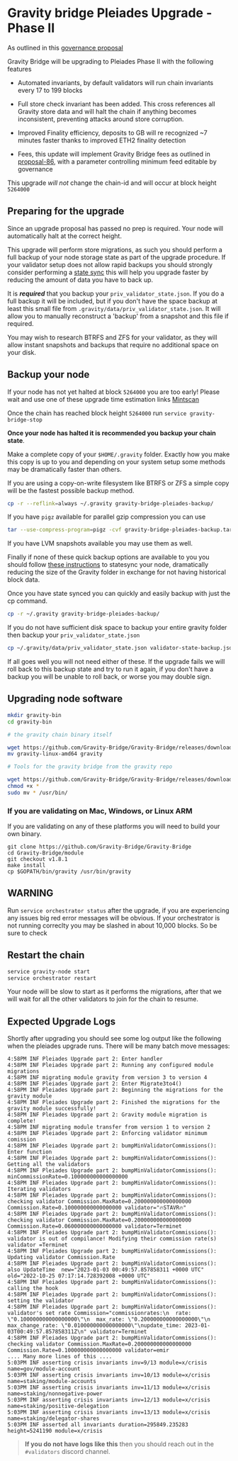 # Gravity bridge Pleiades Upgrade - Phase II

As outlined in this [governance proposal](https://www.mintscan.io/gravity-bridge/proposals/105)

Gravity Bridge will be upgrading to Pleiades Phase II with the following features

* Automated invariants, by default validators will run chain invariants every 17 to 199 blocks

* Full store check invariant has been added. This cross references all Gravity store data and will halt the chain if anything becomes inconsistent, preventing attacks around store corruption.

* Improved Finality efficiency, deposits to GB will re recognized ~7 minutes faster thanks to improved ETH2 finality detection

* Fees, this update will implement Gravity Bridge fees as outlined in [proposal-86](https://www.mintscan.io/gravity-bridge/proposals/86), with a parameter controlling minimum feed editable by governance

This upgrade *will not* change the chain-id and will occur at block height `5264000`

## Preparing for the upgrade

Since an upgrade proposal has passed no prep is required. Your node will automatically halt at the correct height.

This upgrade will perform store migrations, as such you should perform a full backup of your node storage state as part of the upgrade procedure. If your validator setup does not allow rapid backups you should strongly consider performing a [state sync](https://ping.pub/gravity-bridge/statesync) this will help you upgrade faster by reducing the amount of data you have to back up.

It is ***required*** that you backup your `priv_validator_state.json`. If you do a full backup it will be included, but if you don't have the space backup at least this small file from `.gravity/data/priv_validator_state.json`. It will allow you to manually reconstruct a 'backup' from a snapshot and this file if required.

You may wish to research BTRFS and ZFS for your validator, as they will allow instant snapshots and backups that require no additional space on your disk.

## Backup your node

If your node has not yet halted at block `5264000` you are too early! Please wait and use one of these upgrade time estimation links [Mintscan](https://www.mintscan.io/gravity-bridge/blocks/5264000)

Once the chain has reached block height `5264000` run `service gravity-bridge-stop`

**Once your node has halted it is recommended you backup your chain state**.

Make a complete copy of your `$HOME/.gravity` folder. Exactly how you make this copy is up to you and depending on your system setup some methods may be dramatically faster than others.

If you are using a copy-on-write filesystem like BTRFS or ZFS a simple copy will be the fastest possible backup method.

```bash
cp -r --reflink=always ~/.gravity gravity-bridge-pleiades-backup/
```

If you have `pigz` available for parallel gzip compression you can use

```bash
tar --use-compress-program=pigz -cvf gravity-bridge-pleiades-backup.tar.gz ~/.gravity
```

If you have LVM snapshots available you may use them as well.

Finally if none of these quick backup options are available to you you should follow [these instructions](https://ping.pub/gravity-bridge/statesync) to statesync your node, dramatically reducing the size of the Gravity folder in exchange for not having historical block data.

Once you have state synced you can quickly and easily backup with just the cp command.

```bash
cp -r ~/.gravity gravity-bridge-pleiades-backup/
```

If you do not have sufficient disk space to backup your entire gravity folder then backup your `priv_validator_state.json`

```bash
cp ~/.gravity/data/priv_validator_state.json validator-state-backup.json
```

If all goes well you will not need either of these. If the upgrade fails we will roll back to this backup state and try to run it again, if you don't have a backup you will be unable to roll back, or worse you may double sign.

## Upgrading node software

```bash
mkdir gravity-bin
cd gravity-bin

# the gravity chain binary itself

wget https://github.com/Gravity-Bridge/Gravity-Bridge/releases/download/v1.8.1/gravity-linux-amd64
mv gravity-linux-amd64 gravity

# Tools for the gravity bridge from the gravity repo

wget https://github.com/Gravity-Bridge/Gravity-Bridge/releases/download/v1.8.1/gbt
chmod +x *
sudo mv * /usr/bin/
```

### If you are validating on Mac, Windows, or Linux ARM

If you are validating on any of these platforms you will need to build your own binary.

```
git clone https://github.com/Gravity-Bridge/Gravity-Bridge
cd Gravity-Bridge/module
git checkout v1.8.1
make install
cp $GOPATH/bin/gravity /usr/bin/gravity
```

## **WARNING**

Run `service orchestrator status` after the upgrade, if you are experiencing any issues big red error messages will be obvious. If your orchestrator is not running correclty you may be slashed in about 10,000 blocks. So be sure to check

## Restart the chain

```bash
service gravity-node start
service orchestrator restart
```

Your node will be slow to start as it performs the migrations, after that we will wait for all the other validators to join for the chain to resume.

## Expected Upgrade Logs

Shortly after upgrading you should see some log output like the following when the pleiades upgrade runs. There will be many batch move messages:

```text
4:58PM INF Pleiades Upgrade part 2: Enter handler
4:58PM INF Pleiades Upgrade part 2: Running any configured module migrations
4:58PM INF migrating module gravity from version 3 to version 4
4:58PM INF Pleiades Upgrade part 2: Enter Migrate3to4()
4:58PM INF Pleiades Upgrade part 2: Beginning the migrations for the gravity module
4:58PM INF Pleiades Upgrade part 2: Finished the migrations for the gravity module successfully!
4:58PM INF Pleiades Upgrade part 2: Gravity module migration is complete!
4:58PM INF migrating module transfer from version 1 to version 2
4:58PM INF Pleiades Upgrade part 2: Enforcing validator minimum comission
4:58PM INF Pleiades Upgrade part 2: bumpMinValidatorCommissions(): Enter function
4:58PM INF Pleiades Upgrade part 2: bumpMinValidatorCommissions(): Getting all the validators
4:58PM INF Pleiades Upgrade part 2: bumpMinValidatorCommissions(): minCommissionRate=0.100000000000000000
4:58PM INF Pleiades Upgrade part 2: bumpMinValidatorCommissions(): Iterating validators
4:58PM INF Pleiades Upgrade part 2: bumpMinValidatorCommissions(): checking validator Commission.MaxRate=0.200000000000000000 Commission.Rate=0.100000000000000000 validator="🔥STAVR🔥"
4:58PM INF Pleiades Upgrade part 2: bumpMinValidatorCommissions(): checking validator Commission.MaxRate=0.200000000000000000 Commission.Rate=0.060000000000000000 validator=Terminet
4:58PM INF Pleiades Upgrade part 2: bumpMinValidatorCommissions(): validator is out of compilance! Modifying their commission rate(s) validator =Terminet
4:58PM INF Pleiades Upgrade part 2: bumpMinValidatorCommissions(): Updating validator Commission.Rate
4:58PM INF Pleiades Upgrade part 2: bumpMinValidatorCommissions(): also UpdateTime  new="2023-01-03 00:49:57.857858311 +0000 UTC" old="2022-10-25 07:17:14.728392008 +0000 UTC"
4:58PM INF Pleiades Upgrade part 2: bumpMinValidatorCommissions(): calling the hook
4:58PM INF Pleiades Upgrade part 2: bumpMinValidatorCommissions(): setting the validator
4:58PM INF Pleiades Upgrade part 2: bumpMinValidatorCommissions(): validator's set rate Commission="commissionrates:\n  rate: \"0.100000000000000000\"\n  max_rate: \"0.200000000000000000\"\n  max_change_rate: \"0.010000000000000000\"\nupdate_time: 2023-01-03T00:49:57.857858311Z\n" validator=Terminet
4:58PM INF Pleiades Upgrade part 2: bumpMinValidatorCommissions(): checking validator Commission.MaxRate=0.200000000000000000 Commission.Rate=0.100000000000000000 validator=emir
.... Many more lines of this ....
5:03PM INF asserting crisis invariants inv=9/13 module=x/crisis name=gov/module-account
5:03PM INF asserting crisis invariants inv=10/13 module=x/crisis name=staking/module-accounts
5:03PM INF asserting crisis invariants inv=11/13 module=x/crisis name=staking/nonnegative-power
5:03PM INF asserting crisis invariants inv=12/13 module=x/crisis name=staking/positive-delegation
5:03PM INF asserting crisis invariants inv=13/13 module=x/crisis name=staking/delegator-shares
5:03PM INF asserted all invariants duration=295849.235283 height=5241190 module=x/crisis

```

> **If you do not have logs like this** then you should reach out in the `#validators` discord channel.

